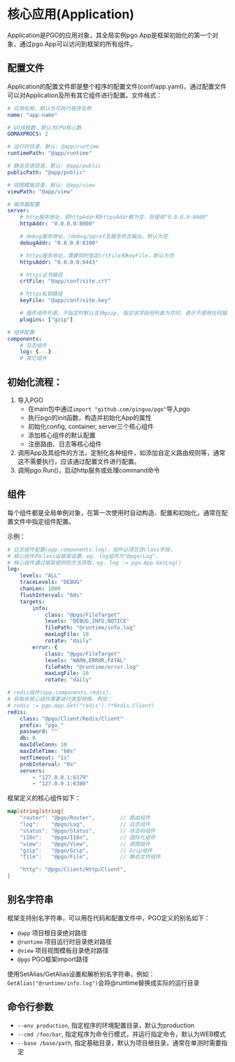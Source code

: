 # 核心应用(Application)
Application是PGO的应用对象，其全局实例pgo.App是框架初始化的第一个对象，通过pgo.App可以访问到框架的所有组件。

## 配置文件
Application的配置文件即是整个程序的配置文件(conf/app.yaml)，通过配置文件可以对Application及所有其它组件进行配置。文件格式：
```yaml
# 应用名称，默认为可执行程序名称
name: "app-name"

# GO线程数，默认为CPU核心数
GOMAXPROCS: 2

# 运行时目录，默认: @app/runtime
runtimePath: "@app/runtime"

# 静态资源目录，默认: @app/public
publicPath: "@app/public"

# 视图模板目录，默认: @app/view
viewPath: "@app/view"

# 服务器配置
server:
    # http服务地址，若httpAddr和httpsAddr都为空，则使用"0.0.0.0:8000"
    httpAddr: "0.0.0.0:8000"

    # debug服务地址，/debug/pprof及服务状态输出，默认为空
    debugAddr: "0.0.0.0:8100"

    # https服务地址，需要同时指定crtFile和keyFile，默认为空
    httpsAddr: "0.0.0.0:8443"

    # https证书路径
    crtFile: "@app/conf/site.crt"

    # https私钥路径
    keyFile: "@app/conf/site.key"

    # 插件组件列表，不指定时默认支持gzip, 指定该字段但列表为空时，表示不使用任何插件
    plugins: ["gzip"]

# 组件配置
components:
    # 日志组件
    log: {...}
    # 其它组件
```

## 初始化流程：
1. 导入PGO
    - 在main包中通过`import "github.com/pinguo/pgo"`导入pgo
    - 执行pgo的init函数，构造并初始化App的属性
    - 初始化config, container, server三个核心组件
    - 添加核心组件的默认配置
    - 注册路由、日志等核心组件
2. 调用App及其组件的方法，定制化各种组件，如添加自定义路由规则等，通常这不需要执行，应该通过配置文件进行配置。
3. 调用pgo.Run()，启动http服务或处理command命令

## 组件
每个组件都是全局单例对象，在第一次使用时自动构造、配置和初始化，通常在配置文件中指定组件配置。

示例：

```yaml
# 日志组件配置(app.components.log)，组件必须包含class字段，
# 核心组件的class由框架设置，eg. log组件为"@pgo/Log"，
# 核心组件通过框架提供的方法获取，eg. log := pgo.App.GetLog()
log:
    levels: "ALL"
    traceLevels: "DEBUG"
    chanLen: 1000
    flushInterval: "60s"
    targets:
        info:
            class: "@pgo/FileTarget"
            levels: "DEBUG,INFO,NOTICE"
            filePath: "@runtime/info.log"
            maxLogFile: 10
            rotate: "daily"
        error: {
            class: "@pgo/FileTarget"
            levels: "WARN,ERROR,FATAL"
            filePath: "@runtime/error.log"
            maxLogFile: 10
            rotate: "daily"
```

```yaml
# redis组件(app.components.redis)，
# 获取非核心组件需要进行类型转换，例如：
# redis := pgo.App.Get("redis").(*Redis.Client)
redis:
    class: "@pgo/Client/Redis/Client"
    prefix: "pgo_"
    password: ""
    db: 0
    maxIdleConn: 10
    maxIdleTime: "60s"
    netTimeout: "1s"
    probInterval: "0s"
    servers:
        - "127.0.0.1:6379"
        - "127.0.0.1:6380"
```

框架定义的核心组件如下：
```go
map[string]string{
    "router": "@pgo/Router",        // 路由组件
    "log":    "@pgo/Log",           // 日志组件
    "status": "@pgo/Status",        // 状态码组件
    "i18n":   "@pgo/I18n",          // 国际化组件
    "view":   "@pgo/View",          // 视图组件
    "gzip":   "@pgo/Gzip",          // Gzip组件
    "file":   "@pgo/File",          // 静态文件组件

    "http": "@pgo/Client/Http/Client",
}
```

## 别名字符串
框架支持别名字符串，可以用在代码和配置文件中，PGO定义的别名如下：
- `@app` 项目根目录绝对路径
- `@runtime` 项目运行时目录绝对路径
- `@view` 项目视图模板目录绝对路径
- `@pgo` PGO框架import路径

使用SetAlias/GetAlias设置和解析别名字符串，例如：
`GetAlias("@runtime/info.log")`会将@runtime替换成实际的运行目录

## 命令行参数
- `--env production`, 指定程序的环境配置目录，默认为production
- `--cmd /foo/bar`, 指定程序为命令行模式，并运行指定命令，默认为WEB模式
- `--base /base/path`, 指定基础目录，默认为项目根目录，通常在单测时需要指定


